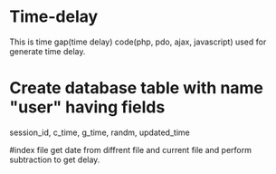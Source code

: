 # Time-delay
This is time gap(time delay) code(php, pdo, ajax, javascript) used for generate time delay.

# Create database table with name "user" having fields 

session_id, c_time, g_time, randm, updated_time

#index file get date from diffrent file and current file and perform subtraction to get delay.



